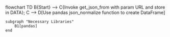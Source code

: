flowchart TD
    B{Start} --> C{Invoke get_json_from with param URL and store in DATA};
    C --> D[Use pandas json_normalize function to create DataFrame]

    subgraph "Necessary Libraries"
        B1[pandas]
    end